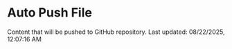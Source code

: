 # Auto Push File

Content that will be pushed to GitHub repository.
Last updated: 08/22/2025, 12:07:16 AM